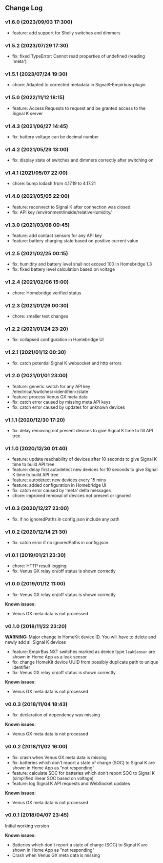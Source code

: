 ## Change Log

### v1.6.0 (2023/09/03 17:300)
- feature: add support for Shelly switches and dimmers

### v1.5.2 (2023/07/29 17:30)
- fix: fixed TypeError: Cannot read properties of undefined (reading 'meta')

### v1.5.1 (2023/07/24 19:30)
- chore: Adapted to corrected metadata in SignalK-Empirbus-plugin

### v1.5.0 (2022/11/12 18:15)
- feature: Access Requests to request and be granted access to the Signal K server

### v1.4.3 (2021/06/27 14:45)
- fix: battery voltage can be decimal number

### v1.4.2 (2021/05/29 13:00)
- fix: display state of switches and dimmers correctly after switching on

### v1.4.1 (2021/05/07 22:00)
- chore: bump lodash from 4.17.19 to 4.17.21

### v1.4.0 (2021/05/05 22:00)
- feature: reconnect to Signal K after connection was closed
- fix: API key /environment/inside/relativeHumidity/

### v1.3.0 (2021/03/08 00:45)
- feature: add contact sensors for any API key
- feature: battery charging state based on positive current value

### v1.2.5 (2021/02/25 00:15)
- fix: humidity and battery level shall not exceed 100 in Homebridge 1.3
- fix: fixed battery level calculation based on voltage

### v1.2.4 (2021/02/06 15:00)
- chore: Homebridge verified status

### v1.2.3 (2021/01/26 00:30)
- chore: smaller text changes

### v1.2.2 (2021/01/24 23:20)
- fix: collapsed configuration in Homebridge UI

### v1.2.1 (2021/01/12 00:30)
- fix: catch potential Signal K websocket and http errors

### v1.2.0 (2021/01/01 23:00)
- feature: generic switch for any API key /electrical/switches/\<identifier\>/state
- feature: process Venus GX meta data
- fix: catch error caused by missing meta API keys
- fix: catch error caused by updates for unknown devices

### v1.1.1 (2020/12/30 17:20)
- fix: delay removing not present devices to give Signal K time to fill API tree

### v1.1.0 (2020/12/30 01:40)
- feature: update reachability of devices after 10 seconds to give Signal K time to build API tree
- feature: delay first autodetect new devices for 10 seconds to give Signal K time to build API tree
- feature: autodetect new devices every 15 mins
- feature: added configuration in Homebridge UI
- fix: catch error caused by 'meta' delta messages  
- chore: improved removal of devices not present or ignored

### v1.0.3 (2020/12/27 23:00)
- fix: if no ignoredPaths in config.json include any path

### v1.0.2 (2020/12/14 21:30)
- fix: catch error if no ignoredPaths in config.json

### v1.0.1 (2019/01/21 23:30)
- chore: HTTP result logging
- fix: Venus GX relay on/off status is shown correctly

### v1.0.0 (2019/01/12 11:00)
- fix: Venus GX relay on/off status is shown correctly

**Known issues:**
- Venus GX meta data is not processed

### v0.1.0 (2018/11/22 23:20)
**WARNING:** Major change in HomeKit device ID. You will have to delete and newly add all Signal K devices
- feature: EmpirBus NXT switches marked as device type `leakSensor` are shown in Home App as a leak sensor
- fix: change HomeKit device UUID from possibly duplicate path to unique identifier
- fix: Venus GX relay on/off status is shown correctly

**Known issues:**
- Venus GX meta data is not processed

### v0.0.3 (2018/11/04 18:43)
- fix: declaration of dependency was missing

**Known issues:**
- Venus GX meta data is not processed

### v0.0.2 (2018/11/02 16:00)
- fix: crash when Venus GX meta data is missing
- fix: batteries which don't report a state of charge (SOC) to Signal K are shown in Home App as "not responding"
- feature: calculate SOC for batteries which don't report SOC to Signal K (simplified linear SOC based on voltage)
- feature: log Signal K API requests and WebSocket updates

**Known issues:**
- Venus GX meta data is not processed

### v0.0.1 (2018/04/07 23:45)
 Initial working version  

 **Known issues:**
 - Batteries which don't report a state of charge (SOC) to Signal K are shown in Home App as "not responding"
 - Crash when Venus GX meta data is missing
